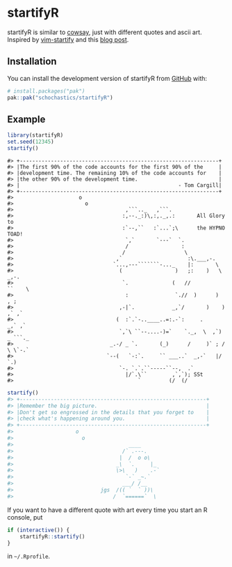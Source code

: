 
<!-- README.md is generated from README.Rmd. Please edit that file -->

# startifyR

<!-- badges: start -->
<!-- badges: end -->

startifyR is similar to [cowsay](https://github.com/sckott/cowsay), just
with different quotes and ascii art.  
Inspired by [vim-startify](https://github.com/mhinz/vim-startify) and
this [blog
post](https://blog.merlinsbeard.ai/how-to-show-an-ascii-art-welcome-screen-at-the-top-of-the-vim-terminal/).

## Installation

You can install the development version of startifyR from
[GitHub](https://github.com/) with:

``` r
# install.packages("pak")
pak::pak("schochastics/startifyR")
```

## Example

``` r
library(startifyR)
set.seed(12345)
startify()
```

    #> +----------------------------------------------------------------+
    #> |The first 90% of the code accounts for the first 90% of the     |
    #> |development time. The remaining 10% of the code accounts for    |
    #> |the other 90% of the development time.                          |
    #> |                                                   - Tom Cargill|
    #> +----------------------------------------------------------------+
    #>                     o
    #>                       o
    #>                                    ,```.._   ,```.
    #>                                   :,--._:)\,:,._,.:       All Glory to
    #>                                   :`--,``   :`...`;\      the HYPNO TOAD!
    #>                                    `,`       `---`  `.
    #>                                    /                 :
    #>                                   /                   \
    #>                                 ,`                     :\.___,-.
    #>                                `...,---```````-..._    |:       \
    #>                                  (                 )   ;:    )   \  _,-.
    #>                                   `.              (   //          ``    \
    #>                                    :               `.//  )      )     , ;
    #>                                  ,-|`.            _,`/       )    ) ,` ,`
    #>                                 (  :`.`-..____..=:.-`:     .     _,` ,`
    #>                                  `,`\ ``--....-)=`    `._,  \  ,`) _ ```._
    #>                               _.-/ _ `.       (_)      /     )` ; / \ \`-.`
    #>                              `--(   `-:`.     `` ___..`  _,-`   |/   `.)
    #>                                  `-. `.`.``-----``--,  .`
    #>                                    |/`.\``        ,`,`); SSt
    #>                                        `         (/  (/

``` r
startify()
#> +------------------------------------------------------------+
#> |Remember the big picture.                                   |
#> |Don't get so engrossed in the details that you forget to    |
#> |check what's happening around you.                          |
#> +------------------------------------------------------------+
#>                    o
#>                      o
#>                                     ____
#>                                   /` .---.
#>                                  |  /  o o\
#>                                 _\  `.     |_
#>                                 \>\   )    .-`
#>                                    `-` _~.`
#>                                   ___/ /__
#>                            jgs  /(( `  ` ))\
#>                                /  `======`  \
```

If you want to have a different quote with art every time you start an R
console, put

``` r
if (interactive()) {
    startifyR::startify()
}
```

in `~/.Rprofile`.
